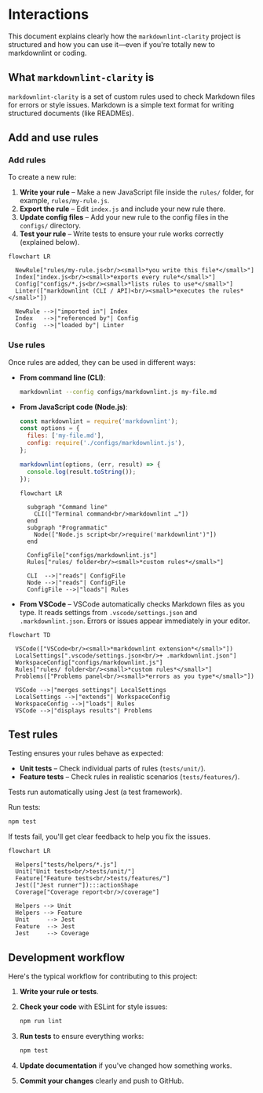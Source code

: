 # Interactions

This document explains clearly how the `markdownlint-clarity` project is structured and how you can use it—even if you're totally new to markdownlint or coding.

## What `markdownlint-clarity` is

`markdownlint-clarity` is a set of custom rules used to check Markdown files for errors or style issues. Markdown is a simple text format for writing structured documents (like READMEs).

## Add and use rules

### Add rules

To create a new rule:

1. **Write your rule** – Make a new JavaScript file inside the `rules/` folder, for example, `rules/my-rule.js`.
2. **Export the rule** – Edit `index.js` and include your new rule there.
3. **Update config files** – Add your new rule to the config files in the `configs/` directory.
4. **Test your rule** – Write tests to ensure your rule works correctly (explained below).

```mermaid
flowchart LR

  NewRule["rules/my-rule.js<br/><small>*you write this file*</small>"]
  Index["index.js<br/><small>*exports every rule*</small>"]
  Config["configs/*.js<br/><small>*lists rules to use*</small>"]
  Linter(["markdownlint (CLI / API)<br/><small>*executes the rules*</small>"])

  NewRule -->|"imported in"| Index
  Index   -->|"referenced by"| Config
  Config  -->|"loaded by"| Linter
```

### Use rules

Once rules are added, they can be used in different ways:

* **From command line (CLI)**:

  ```bash
  markdownlint --config configs/markdownlint.js my-file.md
  ```

* **From JavaScript code (Node.js)**:

  ```js
  const markdownlint = require('markdownlint');
  const options = {
    files: ['my-file.md'],
    config: require('./configs/markdownlint.js'),
  };

  markdownlint(options, (err, result) => {
    console.log(result.toString());
  });
  ```

  ```mermaid
  flowchart LR

    subgraph "Command line"
      CLI(["Terminal command<br/>markdownlint …"])
    end
    subgraph "Programmatic"
      Node(["Node.js script<br/>require('markdownlint')"])
    end

    ConfigFile["configs/markdownlint.js"]
    Rules["rules/ folder<br/><small>*custom rules*</small>"]

    CLI  -->|"reads"| ConfigFile
    Node -->|"reads"| ConfigFile
    ConfigFile -->|"loads"| Rules
  ```

* **From VSCode** – VSCode automatically checks Markdown files as you type. It reads settings from `.vscode/settings.json` and `.markdownlint.json`. Errors or issues appear immediately in your editor.

```mermaid
flowchart TD

  VSCode(["VSCode<br/><small>*markdownlint extension*</small>"])
  LocalSettings[".vscode/settings.json<br/>+ .markdownlint.json"]
  WorkspaceConfig["configs/markdownlint.js"]
  Rules["rules/ folder<br/><small>*custom rules*</small>"]
  Problems(["Problems panel<br/><small>*errors as you type*</small>"])

  VSCode -->|"merges settings"| LocalSettings
  LocalSettings -->|"extends"| WorkspaceConfig
  WorkspaceConfig -->|"loads"| Rules
  VSCode -->|"displays results"| Problems
```

## Test rules

Testing ensures your rules behave as expected:

* **Unit tests** – Check individual parts of rules (`tests/unit/`).
* **Feature tests** – Check rules in realistic scenarios (`tests/features/`).

Tests run automatically using Jest (a test framework).

Run tests:

```bash
npm test
```

If tests fail, you'll get clear feedback to help you fix the issues.

```mermaid
flowchart LR

  Helpers["tests/helpers/*.js"]
  Unit["Unit tests<br/>tests/unit/"]
  Feature["Feature tests<br/>tests/features/"]
  Jest(["Jest runner"]):::actionShape
  Coverage["Coverage report<br/>/coverage"]

  Helpers --> Unit
  Helpers --> Feature
  Unit     --> Jest
  Feature  --> Jest
  Jest     --> Coverage

```

## Development workflow

Here's the typical workflow for contributing to this project:

1. **Write your rule or tests**.
2. **Check your code** with ESLint for style issues:

   ```bash
   npm run lint
   ```

3. **Run tests** to ensure everything works:

   ```bash
   npm test
   ```

4. **Update documentation** if you've changed how something works.
5. **Commit your changes** clearly and push to GitHub.
